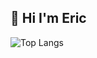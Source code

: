 ## 👋 Hi I'm Eric

![Top Langs](https://github-read-me-stats-git-main-jiwoo717.vercel.app/api/top-langs/?username=Jiwoo717&layout=compact)
